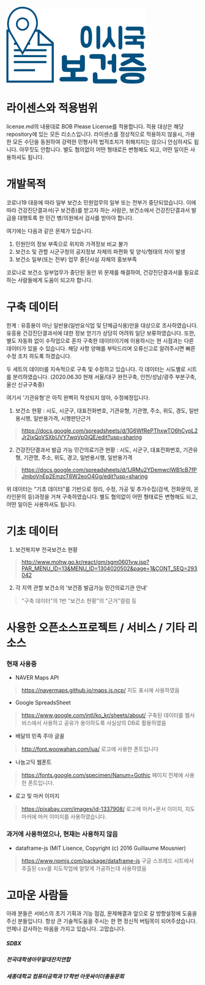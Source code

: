 ![leesiguklogo](./res/logo.png)

# 라이센스와 적용범위
license.md의 내용대로 BOB Please License를 적용합니다.
적용 대상은 해당 repository에 있는 모든 리소스입니다.
라이센스를 정상적으로 적용하지 않을시, 가용한 모든 수단을 동원하여 강력한 민형사적 법적조치가 취해지지는 않으니 안심하셔도 됩니다. 아무짓도 안합니다.
별도 협의없이 어떤 형태로든 변형해도 되고, 어떤 일이든 사용하셔도 됩니다.

# 개발목적
코로나19 대응에 따라 일부 보건소 민원업무의 일부 또는 전부가 중단되었습니다. 이에 따라 건강진단결과서(구 보건증)를 받고자 하는 사람은, 보건소에서 건강진단결과서 발급을 대행토록 한 민간 병/의원에서 검사를 받아야 합니다.

여기에는 다음과 같은 문제가 있습니다.
1. 민원인의 정보 부족으로 위치와 가격정보 비교 불가
2. 보건소 및 관할 시군구청의 공지정보 자체의 파편화 및 양식/형태의 차이 발생
3. 보건소 일부(또는 전부) 업무 중단사실 자체의 홍보부족

코로나로 보건소 일부업무가 중단된 동안 위 문제를 해결하여, 건강진단결과서를 필요로 하는 사람들에게 도움이 되고자 합니다.

# 구축 데이터

한계 : 유흥용이 아닌 일반용(일반요식업 및 단체급식용)만을 대상으로 조사하였습니다.
유흥용 건강진단결과서에 대한 정보 얻기가 상당히 어려워 일단 보류하였습니다.
또한, 별도 자동화 없이 수작업으로 혼자 구축한 데이터이기에 이용하시는 현 시점과는 다른 데이터가 있을 수 있습니다. 해당 사항 양해를 부탁드리며 오류신고로 알려주시면 빠른 수정 조치 하도록 하겠습니다.

두 세트의 데이터를 지속적으로 구축 및 수정하고 있습니다.
각 데이터는 시도별로 시트를 분리하였습니다.
(2020.06.30 현재 서울/대구 완전구축, 인천/성남/광주 부분구축, 울산 신규구축중)

여기서 '기관유형'은 아직 완벽히 작성되지 않아, 수정예정입니다.
1. 보건소 현황 : 시도, 시군구, 대표전화번호, 기관유형, 기관명, 주소, 위도, 경도, 일반용시행, 일반용가격, 시행판단근거
> https://docs.google.com/spreadsheets/d/1G6WfRePThxwTO6hCypL2Jr2jxQoVSXbUVY7wqVp0iQE/edit?usp=sharing

2. 건강진단결과서 발급 가능 민간의료기관 현황 : 시도, 시군구, 대표전화번호, 기관유형, 기관명, 주소, 위도, 경고, 일반용시행, 일반용가격
> https://docs.google.com/spreadsheets/d/1JRMu2YDemwclWB1cB7fPJmboVnEp2EmzcT6W2eoO4Gg/edit?usp=sharing

위 데이터는 "기초 데이터"를 기반으로 정리, 수정, 가공 및 추가수집(검색, 전화문의, 온라인문의 등)과정을 거쳐 구축하였습니다. 별도 협의없이 어떤 형태로든 변형해도 되고, 어떤 일이든 사용하셔도 됩니다.

# 기초 데이터
1. 보건복지부 전국보건소 현황
> http://www.mohw.go.kr/react/gm/sgm0601vw.jsp?PAR_MENU_ID=13&MENU_ID=1304020502&page=1&CONT_SEQ=293042

2. 각 지역 관할 보건소의 '보건증 발급가능 민간의료기관 안내'
> "구축 데이터"의 1번 "보건소 현황"의 "근거"컬럼 등

# 사용한 오픈소스프로젝트 / 서비스 / 기타 리소스
### 현재 사용중
* NAVER Maps API 
> https://navermaps.github.io/maps.js.ncp/
지도 표시에 사용하였음

* Google SpreadsSheet 
> https://www.google.com/intl/ko_kr/sheets/about/
구축된 데이터를 웹서비스에서 사용하고 공유가 용이하도록 사실상의 DB로 활용하였음

* 배달의 민족 주아 글꼴
> http://font.woowahan.com/jua/
로고에 사용한 폰트입니다

* 나눔고딕 웹폰트
> https://fonts.google.com/specimen/Nanum+Gothic
페이지 전체에 사용한 폰트입니다.

* 로고 및 마커 이미지
> https://pixabay.com/images/id-1337908/
로고에 마커+문서 이미지, 지도 마커에 마커 이미지를 사용하였습니다.

### 과거에 사용하였으나, 현재는 사용하지 않음
* dataframe-js (MIT Lisence, Copyright (c) 2016 Guillaume Mousnier)
> https://www.npmjs.com/package/dataframe-js 
구글 스프레드 시트에서 추출된 csv를 지도작업에 알맞게 가공하는데 사용하였음

# 고마운 사람들
아래 분들은 서비스의 초기 기획과 기능 점검, 문제해결과 앞으로 갈 방향설정에 도움을 주신 분들입니다. 항상 큰 기술적도움을 주시는 한 편 정신적 버팀목이 되어주셨습니다. 언제나 감사하는 마음을 가지고 있습니다. 고맙습니다.
##### SDBX
##### 전국대학생아무말대잔치연합
##### 세종대학교 컴퓨터공학과 17학번 아웃싸이더총동문회